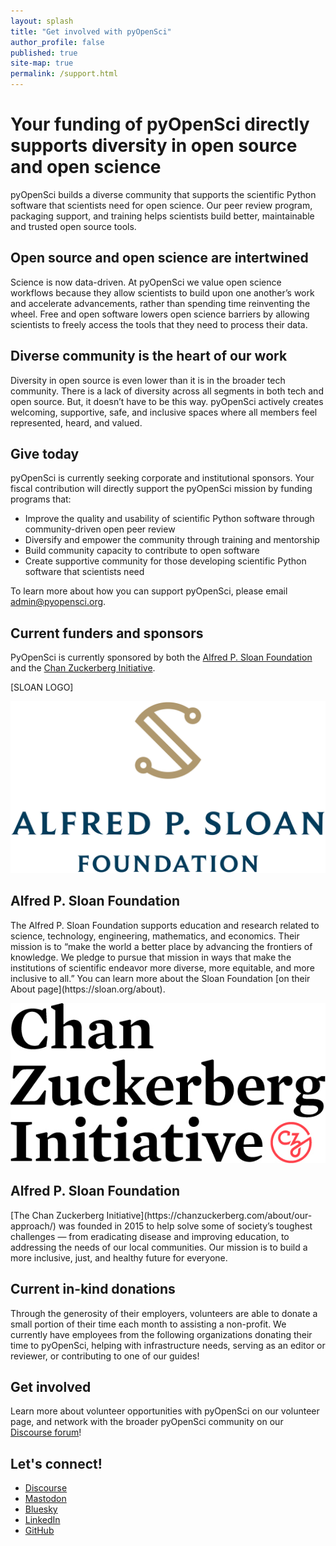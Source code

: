 ```yaml
---
layout: splash
title: "Get involved with pyOpenSci"
author_profile: false
published: true
site-map: true
permalink: /support.html
---
```


# Your funding of pyOpenSci directly supports diversity in open source and open science  

pyOpenSci builds a diverse community that supports the scientific Python software that scientists need for open science. Our  peer review program, packaging support, and training helps scientists build better, maintainable and trusted open source tools.  

## Open source and open science are intertwined  

Science is now data-driven. At pyOpenSci we value open science workflows because they allow scientists to build upon one another’s work and accelerate advancements, rather than spending time reinventing the wheel. Free and open software lowers open science barriers by allowing scientists to freely access the tools that they need to process their data.  

## Diverse community is the heart of our work  

Diversity in open source is even lower than it is in the broader tech community.  There is a lack of diversity across all segments in both tech and open source. But, it doesn’t have to be this way. pyOpenSci actively creates welcoming, supportive, safe, and inclusive spaces where all members feel represented, heard, and valued.  

## Give today  

pyOpenSci is currently seeking corporate and institutional sponsors. Your fiscal contribution will directly support the pyOpenSci mission by funding programs that:  
- Improve the quality and usability of scientific Python software through community-driven open peer review  
- Diversify and empower the  community through training and mentorship  
- Build community capacity to contribute to open software  
- Create supportive community for those developing scientific Python software that scientists need  

To learn more about how you can support pyOpenSci, please email [admin@pyopensci.org](admin@pyopensci.org).  

## Current funders and sponsors  

PyOpenSci is currently sponsored by both the [Alfred P. Sloan Foundation](https://sloan.org/) and the [Chan Zuckerberg Initiative](https://chanzuckerberg.com/).  

[SLOAN LOGO]


<div class="feature__wrapper" markdown="1">
   <div class="feature__item--left">
      <div class="archive__item">
         <div class="archive__item-teaser">
            <img src="/images/sloan-square-logo.png" alt="">
         </div>
         <div class="archive__item-body">
            <h2 class="archive__item-title">Alfred P. Sloan Foundation</h2>
            <div class="archive__item-excerpt">
               <p>The Alfred P. Sloan Foundation supports education and research related to science, technology, engineering, mathematics, and economics. Their mission is to “make the world a better place by advancing the frontiers of knowledge. We pledge to pursue that mission in ways that make the institutions of scientific endeavor more diverse, more equitable, and more inclusive to all.” You can learn more about the Sloan Foundation [on their About page](https://sloan.org/about).  
               </p>
            </div>
         </div>
      </div>
   </div>
</div>

<div class="feature__wrapper" markdown="1">
   <div class="feature__item--left">
      <div class="archive__item">
         <div class="archive__item-teaser">
            <img src="/images/czi-logo.png" alt="">
         </div>
         <div class="archive__item-body">
            <h2 class="archive__item-title">Alfred P. Sloan Foundation</h2>
            <div class="archive__item-excerpt">
               <p>[The Chan Zuckerberg Initiative](https://chanzuckerberg.com/about/our-approach/) was founded in 2015 to help solve some of society’s toughest challenges — from eradicating disease and improving education, to addressing the needs of our local communities. Our mission is to build a more inclusive, just, and healthy future for everyone.   
               </p>
            </div>
         </div>
      </div>

   </div>
</div>

## Current in-kind donations  

Through the generosity of their employers, volunteers are able to donate a small portion of their time each month to assisting a non-profit. We currently have employees from the following organizations donating their time to pyOpenSci, helping with infrastructure needs, serving as an editor or reviewer, or contributing to one of our guides!  

## Get involved
Learn more about volunteer opportunities with pyOpenSci on our volunteer page, and network with the broader pyOpenSci community on our [Discourse forum](https://pyopensci.discourse.group/)!  

## Let's connect!

- [<i class="fa-brands fa-discourse"></i> Discourse](https://pyopensci.discourse.group/)
- [<i class="fa-brands fa-mastodon"></i> Mastodon](https://fosstodon.org/@pyopensci)
- [<i class="fa-solid fa-cloud"></i> Bluesky](https://bsky.app/profile/pyopensci.bsky.social)
- [<i class="fa-brands fa-linkedin"></i> LinkedIn](https://www.linkedin.com/company/pyopensci)
- [<i class="fa-brands fa-github"></i> GitHub](https://github.com/pyOpenSci)